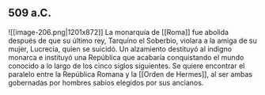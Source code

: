 ## 509 a.C.
![[image-206.png|1201x872]]
La monarquía de [[Roma]] fue abolida después de que su último rey, Tarquino el Soberbio, violara a la amiga de su mujer, Lucrecia, quien se suicidó. Un alzamiento destituyó al indigno monarca e instituyó una República que acabaría conquistando el mundo conocido a lo largo de los cinco siglos siguientes. Se quiere encontrar el paralelo entre la República Romana y la [[Orden de Hermes]], al ser ambas gobernadas por hombres sabios elegidos por sus ancianos.